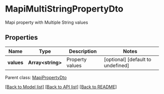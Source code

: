 # MapiMultiStringPropertyDto

Mapi property with Multiple String values             

## Properties
Name | Type | Description | Notes
---- | ---- | ----------- | -----
**values** | **Array&lt;string&gt;** | Property values              | [optional] [default to undefined]

 Parent class: [MapiPropertyDto](MapiPropertyDto.md)


[[Back to Model list]](README.md#documentation-for-models) [[Back to API list]](README.md#documentation-for-api-endpoints) [[Back to README]](README.md)
